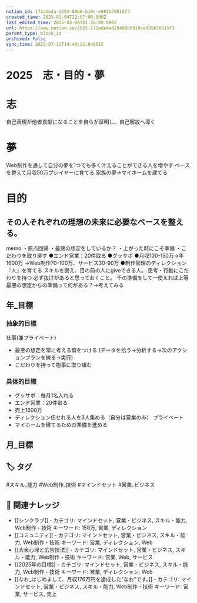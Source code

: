 ```yaml
---
notion_id: 171ade4a-d294-80b0-b19c-e885b78815f3
created_time: 2025-01-04T22:07:00.000Z
last_edited_time: 2025-04-06T01:26:00.000Z
url: https://www.notion.so/2025-171ade4ad29480b0b19ce885b78815f3
parent_type: block_id
archived: False
sync_time: 2025-07-12T14:40:21.848615
---
```


# 2025　志・目的・夢

# 志
自己表現が他者貢献になることを自らが証明し、自己解放へ導く
# 夢
Web制作を通して自分の夢を1つでも多く叶えることができる人を増やす
ベースを整えて月収50万プレイヤーに育てる
家族の夢→マイホームを建てる
# 目的
その人それぞれの理想の未来に必要なベースを整える。
---
memo
・原点回帰
・最悪の想定をしているか？
・上がった時にこそ準備
・こだわりを取り戻す
●エンド営業：20件取る
●グッサポ
●月収100-150万→年1600万
→Web制作70-100万、サービス30-90万
●制作管理のディレクション
『人』を育てる
スキルを備え、目の前の人にgiveできる人。
思考・行動にこだわりを持つ
必ず抜けがあると思っておくこと。
千の準備をして一使えれば上等
最悪の想定からの準備って何がある？→考えてみる
## 年_目標
### 抽象的目標
仕事(兼プライベート)
- 最悪の想定を常に考える癖をつける
(データを拾う→分析する→次のアクションプランを練る→実行)
- こだわりを持って物事に取り組む
### 具体的目標
- グッサポ：毎月1名入れる
- エンド営業：20件取る
- 売上1600万
- ディレクション任せれる人を3人集める（自分は営業のみ）
プライベート
- マイホームを建てるための準備を進める
## 月_目標

## 🏷️ タグ
#スキル_能力 #Web制作_技術 #マインドセット #営業_ビジネス

## 🔗 関連ナレッジ
- [[シンクラブ]] - カテゴリ: マインドセット, 営業・ビジネス, スキル・能力, Web制作・技術 キーワード: 150万, 営業, ディレクション
- [[コミュニティ]] - カテゴリ: マインドセット, 営業・ビジネス, スキル・能力, Web制作・技術 キーワード: 営業, ディレクション, Web
- [[大衆心理と広告技法]] - カテゴリ: マインドセット, 営業・ビジネス, スキル・能力, Web制作・技術 キーワード: 営業, Web, サービス
- [[2025年の目標]] - カテゴリ: マインドセット, 営業・ビジネス, スキル・能力, Web制作・技術 キーワード: 営業, ディレクション, Web
- [[なお_はじめまして、月収176万円を達成した”なお”です。]] - カテゴリ: マインドセット, 営業・ビジネス, スキル・能力, Web制作・技術 キーワード: 営業, サービス, 売上
